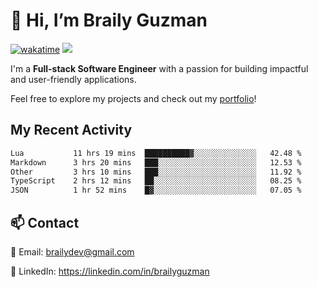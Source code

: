 # 👋 Hi, I’m Braily Guzman
[![wakatime](https://wakatime.com/badge/user/78b9a827-5162-4c58-9330-4ea970cf6de4.svg)](https://wakatime.com/@78b9a827-5162-4c58-9330-4ea970cf6de4)
![](https://komarev.com/ghpvc/?username=brailyguzman)

I'm a **Full-stack Software Engineer** with a passion for building impactful and user-friendly applications.

Feel free to explore my projects and check out my [portfolio](https://braily.dev)!


## My Recent Activity
<!--START_SECTION:waka-->

```txt
Lua           11 hrs 19 mins  ██████████▓░░░░░░░░░░░░░░   42.48 %
Markdown      3 hrs 20 mins   ███░░░░░░░░░░░░░░░░░░░░░░   12.53 %
Other         3 hrs 10 mins   ███░░░░░░░░░░░░░░░░░░░░░░   11.92 %
TypeScript    2 hrs 12 mins   ██░░░░░░░░░░░░░░░░░░░░░░░   08.25 %
JSON          1 hr 52 mins    █▓░░░░░░░░░░░░░░░░░░░░░░░   07.05 %
```

<!--END_SECTION:waka-->

## 📫 Contact
📧 Email: brailydev@gmail.com

🔗 LinkedIn: https://linkedin.com/in/brailyguzman
